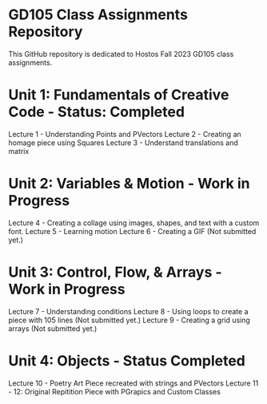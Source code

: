# GD105 Class Assignments Repository

This GitHub repository is dedicated to Hostos Fall 2023 GD105 class assignments.

# Unit 1: Fundamentals of Creative Code - Status: Completed
Lecture 1 - Understanding Points and PVectors
Lecture 2 - Creating an homage piece using Squares
Lecture 3 - Understand translations and matrix

# Unit 2: Variables & Motion - Work in Progress
Lecture 4 - Creating a collage using images, shapes, and text with a custom font.
Lecture 5 - Learning motion
Lecture 6 - Creating a GIF (Not submitted yet.)

# Unit 3: Control, Flow, & Arrays - Work in Progress
Lecture 7 - Understanding conditions
Lecture 8 - Using loops to create a piece with 105 lines (Not submitted yet.)
Lecture 9 - Creating a grid using arrays (Not submitted yet.)

# Unit 4: Objects - Status Completed
Lecture 10 - Poetry Art Piece recreated with strings and PVectors
Lecture 11 - 12: Original Repitition Piece with PGrapics and Custom Classes
